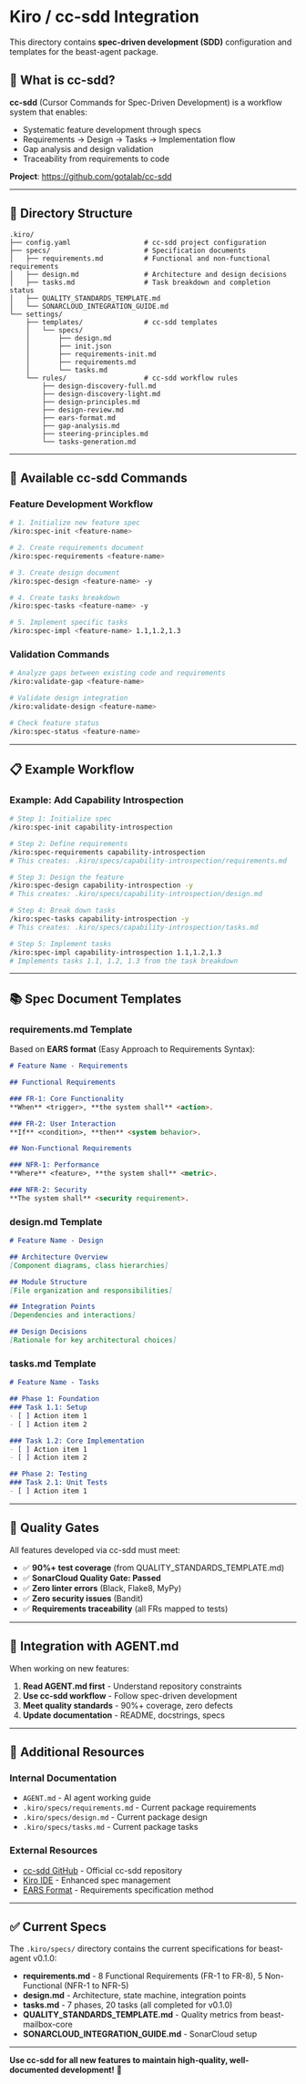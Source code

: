 # Kiro / cc-sdd Integration

This directory contains **spec-driven development (SDD)** configuration and templates for the beast-agent package.

## 🎯 What is cc-sdd?

**cc-sdd** (Cursor Commands for Spec-Driven Development) is a workflow system that enables:
- Systematic feature development through specs
- Requirements → Design → Tasks → Implementation flow
- Gap analysis and design validation
- Traceability from requirements to code

**Project**: https://github.com/gotalab/cc-sdd

---

## 📁 Directory Structure

```
.kiro/
├── config.yaml                  # cc-sdd project configuration
├── specs/                       # Specification documents
│   ├── requirements.md          # Functional and non-functional requirements
│   ├── design.md                # Architecture and design decisions
│   ├── tasks.md                 # Task breakdown and completion status
│   ├── QUALITY_STANDARDS_TEMPLATE.md
│   └── SONARCLOUD_INTEGRATION_GUIDE.md
└── settings/
    ├── templates/               # cc-sdd templates
    │   └── specs/
    │       ├── design.md
    │       ├── init.json
    │       ├── requirements-init.md
    │       ├── requirements.md
    │       └── tasks.md
    └── rules/                   # cc-sdd workflow rules
        ├── design-discovery-full.md
        ├── design-discovery-light.md
        ├── design-principles.md
        ├── design-review.md
        ├── ears-format.md
        ├── gap-analysis.md
        ├── steering-principles.md
        └── tasks-generation.md
```

---

## 🚀 Available cc-sdd Commands

### Feature Development Workflow

```bash
# 1. Initialize new feature spec
/kiro:spec-init <feature-name>

# 2. Create requirements document
/kiro:spec-requirements <feature-name>

# 3. Create design document
/kiro:spec-design <feature-name> -y

# 4. Create tasks breakdown
/kiro:spec-tasks <feature-name> -y

# 5. Implement specific tasks
/kiro:spec-impl <feature-name> 1.1,1.2,1.3
```

### Validation Commands

```bash
# Analyze gaps between existing code and requirements
/kiro:validate-gap <feature-name>

# Validate design integration
/kiro:validate-design <feature-name>

# Check feature status
/kiro:spec-status <feature-name>
```

---

## 📋 Example Workflow

### Example: Add Capability Introspection

```bash
# Step 1: Initialize spec
/kiro:spec-init capability-introspection

# Step 2: Define requirements
/kiro:spec-requirements capability-introspection
# This creates: .kiro/specs/capability-introspection/requirements.md

# Step 3: Design the feature
/kiro:spec-design capability-introspection -y
# This creates: .kiro/specs/capability-introspection/design.md

# Step 4: Break down tasks
/kiro:spec-tasks capability-introspection -y
# This creates: .kiro/specs/capability-introspection/tasks.md

# Step 5: Implement tasks
/kiro:spec-impl capability-introspection 1.1,1.2,1.3
# Implements tasks 1.1, 1.2, 1.3 from the task breakdown
```

---

## 📚 Spec Document Templates

### requirements.md Template

Based on **EARS format** (Easy Approach to Requirements Syntax):

```markdown
# Feature Name - Requirements

## Functional Requirements

### FR-1: Core Functionality
**When** <trigger>, **the system shall** <action>.

### FR-2: User Interaction
**If** <condition>, **then** <system behavior>.

## Non-Functional Requirements

### NFR-1: Performance
**Where** <feature>, **the system shall** <metric>.

### NFR-2: Security
**The system shall** <security requirement>.
```

### design.md Template

```markdown
# Feature Name - Design

## Architecture Overview
[Component diagrams, class hierarchies]

## Module Structure
[File organization and responsibilities]

## Integration Points
[Dependencies and interactions]

## Design Decisions
[Rationale for key architectural choices]
```

### tasks.md Template

```markdown
# Feature Name - Tasks

## Phase 1: Foundation
### Task 1.1: Setup
- [ ] Action item 1
- [ ] Action item 2

### Task 1.2: Core Implementation
- [ ] Action item 1
- [ ] Action item 2

## Phase 2: Testing
### Task 2.1: Unit Tests
- [ ] Action item 1
```

---

## 🎯 Quality Gates

All features developed via cc-sdd must meet:

- ✅ **90%+ test coverage** (from QUALITY_STANDARDS_TEMPLATE.md)
- ✅ **SonarCloud Quality Gate: Passed**
- ✅ **Zero linter errors** (Black, Flake8, MyPy)
- ✅ **Zero security issues** (Bandit)
- ✅ **Requirements traceability** (all FRs mapped to tests)

---

## 🔗 Integration with AGENT.md

When working on new features:

1. **Read AGENT.md first** - Understand repository constraints
2. **Use cc-sdd workflow** - Follow spec-driven development
3. **Meet quality standards** - 90%+ coverage, zero defects
4. **Update documentation** - README, docstrings, specs

---

## 📖 Additional Resources

### Internal Documentation
- `AGENT.md` - AI agent working guide
- `.kiro/specs/requirements.md` - Current package requirements
- `.kiro/specs/design.md` - Current package design
- `.kiro/specs/tasks.md` - Current package tasks

### External Resources
- [cc-sdd GitHub](https://github.com/gotalab/cc-sdd) - Official cc-sdd repository
- [Kiro IDE](https://kiro.dev) - Enhanced spec management
- [EARS Format](https://alistairmavin.com/ears/) - Requirements specification method

---

## ✅ Current Specs

The `.kiro/specs/` directory contains the current specifications for beast-agent v0.1.0:

- **requirements.md** - 8 Functional Requirements (FR-1 to FR-8), 5 Non-Functional (NFR-1 to NFR-5)
- **design.md** - Architecture, state machine, integration points
- **tasks.md** - 7 phases, 20 tasks (all completed for v0.1.0)
- **QUALITY_STANDARDS_TEMPLATE.md** - Quality metrics from beast-mailbox-core
- **SONARCLOUD_INTEGRATION_GUIDE.md** - SonarCloud setup

---

**Use cc-sdd for all new features to maintain high-quality, well-documented development!** 🚀

